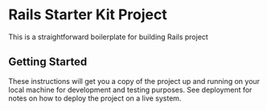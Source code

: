 # Rails Starter Kit Project

This is a straightforward boilerplate for building Rails project

## Getting Started

These instructions will get you a copy of the project up and running on your local machine for development and testing purposes. See deployment for notes on how to deploy the project on a live system.
